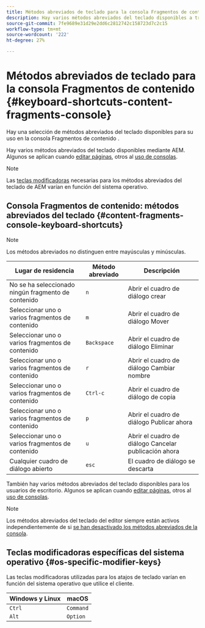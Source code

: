 ```yaml
---
title: Métodos abreviados de teclado para la consola Fragmentos de contenido
description: Hay varios métodos abreviados del teclado disponibles a través de AEM, incluidos algunos para administrar fragmentos de contenido
source-git-commit: 7fe9689e31d29e2dd6c2812742c158723d7c2c15
workflow-type: tm+mt
source-wordcount: '222'
ht-degree: 27%

---
```


# Métodos abreviados de teclado para la consola Fragmentos de contenido {#keyboard-shortcuts-content-fragments-console}

Hay una selección de métodos abreviados del teclado disponibles para su uso en la consola Fragmentos de contenido .

Hay varios métodos abreviados del teclado disponibles mediante AEM. Algunos se aplican cuando [editar páginas](/help/sites-cloud/authoring/fundamentals/keyboard-shortcuts.md), otros al [uso de consolas](/help/sites-cloud/authoring/getting-started/keyboard-shortcuts.md).

>[!NOTE]
>
>Las [teclas modificadoras](#os-specific-modifier-keys) necesarias para los métodos abreviados del teclado de AEM varían en función del sistema operativo.

## Consola Fragmentos de contenido: métodos abreviados del teclado {#content-fragments-console-keyboard-shortcuts}

>[!NOTE]
>
>Los métodos abreviados no distinguen entre mayúsculas y minúsculas.

| Lugar de residencia | Método abreviado | Descripción |
|---|---|---|
| No se ha seleccionado ningún fragmento de contenido | `n` | Abrir el cuadro de diálogo crear |
| Seleccionar uno o varios fragmentos de contenido | `m` | Abrir el cuadro de diálogo Mover |
| Seleccionar uno o varios fragmentos de contenido | `Backspace` | Abrir el cuadro de diálogo Eliminar |
| Seleccionar uno o varios fragmentos de contenido | `r` | Abrir el cuadro de diálogo Cambiar nombre |
| Seleccionar uno o varios fragmentos de contenido | `Ctrl-c` | Abrir el cuadro de diálogo de copia |
| Seleccionar uno o varios fragmentos de contenido | `p` | Abrir el cuadro de diálogo Publicar ahora |
| Seleccionar uno o varios fragmentos de contenido | `u` | Abrir el cuadro de diálogo Cancelar publicación ahora |
| Cualquier cuadro de diálogo abierto | `esc` | El cuadro de diálogo se descarta |

También hay varios métodos abreviados del teclado disponibles para los usuarios de escritorio. Algunos se aplican cuando [editar páginas](/help/sites-cloud/authoring/fundamentals/keyboard-shortcuts.md), otros al [uso de consolas](/help/sites-cloud/authoring/getting-started/keyboard-shortcuts.md).

>[!NOTE]
>
>Los métodos abreviados del teclado del editor siempre están activos independientemente de si [se han desactivado los métodos abreviados de la consola](/help/sites-cloud/authoring/getting-started/keyboard-shortcuts.md#deactivating-keyboard-shortcuts).

## Teclas modificadoras específicas del sistema operativo {#os-specific-modifier-keys}

Las teclas modificadoras utilizadas para los atajos de teclado varían en función del sistema operativo que utilice el cliente.

| Windows y Linux | macOS |
|---|---|
| `Ctrl` | `Command` |
| `Alt` | `Option` |
